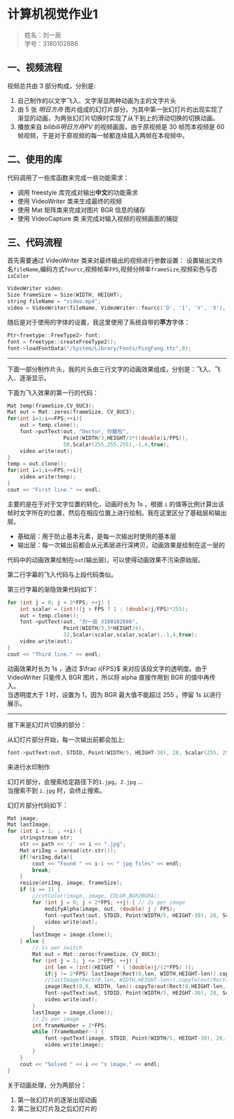 # 计算机视觉作业1

> 姓名：刘一辰   
> 学号：3180102886

## 一、视频流程

视频总共由 $3$ 部分构成，分别是:
1. 自己制作的以文字飞入、文字渐显两种动画为主的文字片头
2. 由 $5$ 张 *明日方舟* 图片组成的幻灯片部分。为其中第一张幻灯片的出现实现了渐显的动画，为两张幻灯片切换时实现了从下到上的滑动切换的切换动画。
3. 播放来自 *bilibili明日方舟PV* 的视频画面，由于原视频是 $30$ 帧而本视频是 $60$ 帧视频，于是对于原视频的每一帧都连续插入两帧在本视频中。

## 二、使用的库

代码调用了一些库函数来完成一些功能需求：
* 调用 freestyle 库完成对输出**中文**的功能需求
* 使用 VideoWriter 类来生成最终的视频
* 使用 Mat 矩阵类来完成对图片 BGR 信息的储存
* 使用 VideoCapture 类 来完成对输入视频的视频画面的捕捉

## 三、代码流程

首先需要通过 VideoWriter 类来对最终输出的视频进行参数设置：
设置输出文件名`fileName`,编码方式`fourcc`,视频帧率`FPS`,视频分辨率`frameSize`,视频彩色与否`isColor`

```c++
VideoWriter video;
Size frameSize = Size(WIDTH, HEIGHT);
string fileName = "video.mp4";
video = VideoWriter(fileName, VideoWriter::fourcc('D', 'I', 'V', 'X'), FPS, frameSize, true);
```

随后是对于使用的字体的设置，我这里使用了系统自带的**苹方**字体：

```c++
Ptr<freetype::FreeType2> font;
font = freetype::createFreeType2();
font->loadFontData("/System/Library/Fonts/PingFang.ttc",0);
```

---



下面一部分制作片头，我的片头由三行文字的动画效果组成，分别是：飞入、飞入、逐渐显示。

下面为飞入效果的第一行的代码：

```c++
Mat temp(frameSize,CV_8UC3);
Mat out = Mat::zeros(frameSize, CV_8UC3);
for(int i=1;i<=FPS;++i){     
    out = temp.clone();
    font->putText(out, "Doctor, 你醒啦",
                  Point(WIDTH/3,HEIGHT/3*((double)i/FPS)),
                  50,Scalar(255,255,255),-1,4,true);
    video.write(out);
}
temp = out.clone();
for(int i=1;i<=FPS;++i){
    video.write(temp);
}
cout << "First line." << endl;
```

主要的是在于对于文字位置的转化，动画时长为 1s ，根据 `i` 的值等比例计算出该帧时文字所在的位置，然后在相应位置上进行绘制。我在这里区分了基础层和输出层。
* 基础层：用于防止基本元素，是每一次输出时使用的基本层
* 输出层：每一次输出前都会从元素层进行深拷贝，动画效果是绘制在这一层的

代码中的动画效果绘制在`out`(输出层)，可以使得动画效果不污染原始层。

第二行字幕的飞入代码与上段代码类似。

第三行字幕的渐隐效果代码如下：

```c++
for (int j = 0; j < 2*FPS; ++j) {
    int scalar = (int)((j > FPS ? 1 : (double)j/FPS)*255);
    out = temp.clone();
    font->putText(out, "刘一辰 3180102886",
                  Point(WIDTH/3,3*HEIGHT/4),
                  32,Scalar(scalar,scalar,scalar),-1,4,true);
    video.write(out);
}
cout << "Third line." << endl;
```

动画效果时长为 1s ，通过 $\frac i{FPS}$ 来对应该段文字的透明度。由于 VideoWriter 只能传入 BGR 图片，所以将 alpha 直接作用到 BGR 的值中再传入。   
当透明度大于 1 时，设置为 1，因为 BGR 最大值不能超过 255 。停留 1s 以进行展示。

---

接下来是幻灯片切换的部分：

从幻灯片部分开始，每一次输出前都会加上:

```c++
font->putText(out, STDID, Point(WIDTH/5, HEIGHT-30), 28, Scalar(255, 255, 255), -1,4,true);
```

来进行水印制作

幻灯片部分，会搜索给定路径下的`1.jpg`，`2.jpg` ...   
当搜索不到 `i.jpg` 时，会终止搜索。

幻灯片部分代码如下：
```c++
Mat image;
Mat lastImage;
for (int i = 1; ; ++i) {
    stringstream str;
    str << path << '/' << i << ".jpg";
    Mat oriImg = imread(str.str());
    if(!oriImg.data){
        cout << "Found " << i-1 << " jpg files" << endl;
        break;
    }
    resize(oriImg, image, frameSize);
    if (i == 1) {
        //cvtColor(image, image, COLOR_BGR2BGRA);
        for (int j = 0; j < 2*FPS; ++j) { // 2s per image
            modifyAlpha(image, out, (double) j / FPS);
            font->putText(out, STDID, Point(WIDTH/5, HEIGHT-30), 28, Scalar(255, 255, 255), -1,4,true);
            video.write(out);
        }
        lastImage = image.clone();
    } else {
        // 1s per switch
        Mat out = Mat::zeros(frameSize, CV_8UC3);
        for (int j = 1; j <= 2*FPS; ++j) {
            int len = (int)(HEIGHT * ( (double)j/(2*FPS) ));
            if(j != 2*FPS) lastImage(Rect(0,len, WIDTH,HEIGHT-len)).copyTo(out(Rect(0,0,WIDTH,HEIGHT-len)));
            //lastImage(Rect(0,len, WIDTH,HEIGHT-len)).copyTo(out(Rect(0,0,WIDTH,HEIGHT-len)));
            image(Rect(0,0, WIDTH, len)).copyTo(out(Rect(0,HEIGHT-len, WIDTH, len)));
            font->putText(out, STDID, Point(WIDTH/5, HEIGHT-30), 28, Scalar(255, 255, 255), -1,4,true);
            video.write(out);
        }
        lastImage = image.clone();
        // 2s per image
        int frameNumber = 2*FPS;
        while (frameNumber--) {
            font->putText(image, STDID, Point(WIDTH/5, HEIGHT-30), 28, Scalar(255, 255, 255), -1,4,true);
            video.write(image);
        }
    }
    cout << "Solved " << i << "s image." << endl;
}
```

关于动画处理，分为两部分：
1. 第一张幻灯片的逐渐出现动画
2. 第二张幻灯片及之后幻灯片的